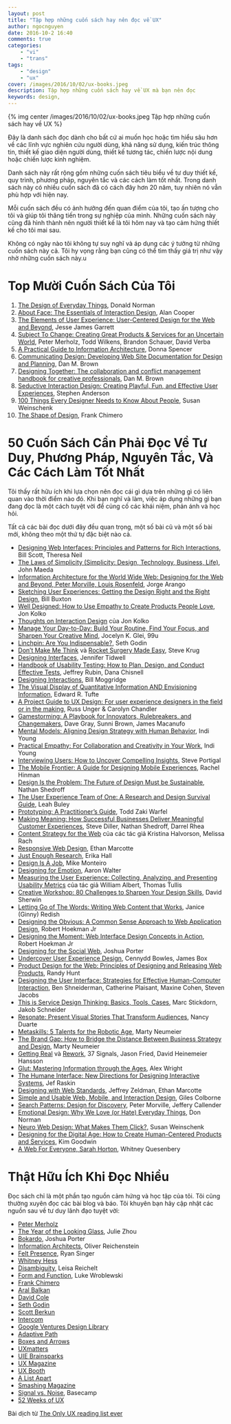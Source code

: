 ```yaml
---
layout: post
title: "Tập hợp những cuốn sách hay nên đọc về UX"
author: ngocnguyen
date: 2016-10-2 16:40
comments: true
categories:
    - "vi"
    - "trans"
tags:
    - "design"
    - "ux"
cover: /images/2016/10/02/ux-books.jpeg
description: Tập hợp những cuốn sách hay về UX mà bạn nên đọc
keywords: design, 
---
```


{% img center /images/2016/10/02/ux-books.jpeg Tập hợp những cuốn sách hay về UX %}

Đây là danh sách đọc dành cho bất cứ ai muốn học hoặc tìm hiểu sâu hơn về các lĩnh vực nghiên cứu người dùng, khả năng sử dụng, kiến trúc thông tin, thiết kế giao diện người dùng, thiết kế tương tác, chiến lược nội dung hoặc chiến lược kinh nghiệm.

Danh sách này rất rộng gồm những cuốn sách tiêu biểu về tư duy thiết kế, quy trình, phương pháp, nguyên tắc và các cách làm tốt nhất. Trong danh sách này có nhiều cuốn sách đã có cách đây hơn 20 năm, tuy nhiên nó vẫn phù hợp với hiện nay.

Mỗi cuốn sách đều có ảnh hưởng đến quan điểm của tôi, tạo ấn tượng cho tôi và giúp tôi thăng tiến trong sự nghiệp của mình. Những cuốn sách này cũng đã hình thành nên người thiết kế là tôi hôm nay và tạo cảm hứng thiết kế cho tôi mai sau.

Không có ngày nào tôi không tự suy nghĩ và áp dụng các ý tưởng từ những cuốn sách này cả. Tôi hy vọng rằng bạn cũng có thể tìm thấy giá trị như vậy nhờ những cuốn sách này.u

<!-- more -->

Top Mười Cuốn Sách Của Tôi
==========================
1. [The Design of Everyday Things](http://amzn.com/0465050654), Donald Norman
2. [About Face: The Essentials of Interaction Design](http://amzn.com/1118766571), Alan Cooper
3. [The Elements of User Experience: User-Centered Design for the Web and Beyond](http://amzn.com/0321683684), Jesse James Garrett
4. [Subject To Change: Creating Great Products & Services for an Uncertain World](http://amzn.com/0596516835), Peter Merholz, Todd Wilkens, Brandon Schauer, David Verba
5. [A Practical Guide to Information Architecture](http://uxmastery.com/practical-ia/), Donna Spencer
6. [Communicating Design: Developing Web Site Documentation for Design and Planning](http://amzn.com/0321712463), Dan M. Brown
7. [Designing Together: The collaboration and conflict management handbook for creative professionals](http://amzn.com/0321918630), Dan M. Brown
8. [Seductive Interaction Design: Creating Playful, Fun, and Effective User Experiences](http://amzn.com/0321725522), Stephen Anderson
9. [100 Things Every Designer Needs to Know About People](http://amzn.com/0321767535), Susan Weinschenk
10. [The Shape of Design](http://shapeofdesignbook.com/), Frank Chimero

50 Cuốn Sách Cần Phải Đọc Về Tư Duy, Phương Pháp, Nguyên Tắc, Và Các Cách Làm Tốt Nhất
======================================================================================

Tôi thấy rất hữu ích khi lựa chọn nên đọc cái gì dựa trên những gì có liên quan vào thời điểm nào đó. Khi bạn nghĩ và làm, việc áp dụng những gì bạn đang đọc là một cách tuyệt vời để củng cố các khái niệm, phản ánh và học hỏi.

Tất cả các bài đọc dưới đây đều quan trọng, một số bài cũ và một số bài mới, không theo một thứ tự đặc biệt nào cả.

- [Designing Web Interfaces: Principles and Patterns for Rich Interactions](http://amzn.com/0596516258), Bill Scott, Theresa Neil
- [The Laws of Simplicity (Simplicity: Design, Technology, Business, Life)](http://amzn.com/0262134721), John Maeda
- [Information Architecture for the World Wide Web: Designing for the Web and Beyond, Peter Morville, Louis Rosenfeld](http://amzn.com/1491911689), Jorge Arango
- [Sketching User Experiences: Getting the Design Right and the Right Design](http://amzn.com/0123740371), Bill Buxton
- [Well Designed: How to Use Empathy to Create Products People Love](http://amzn.com/1625274793), Jon Kolko
- [Thoughts on Interaction Design](http://amzn.com/0123809304) của Jon Kolko
- [Manage Your Day-to-Day: Build Your Routine, Find Your Focus, and Sharpen Your Creative Mind](http://amzn.com/1477800670), Jocelyn K. Glei, 99u
- [Linchpin: Are You Indispensable?](http://amzn.com/1591843162), Seth Godin
- [Don’t Make Me Think](http://amzn.com/0321965515) và [Rocket Surgery Made Easy](http://amzn.com/0321657292), Steve Krug
- [Designing Interfaces](http://amzn.com/1449379702), Jennifer Tidwell
- [Handbook of Usability Testing: How to Plan, Design, and Conduct Effective Tests](http://amzn.com/0470185481), Jeffrey Rubin, Dana Chisnell
- [Designing Interactions](http://mitpress.mit.edu/books/designing-interactions), Bill Moggridge
- [The Visual Display of Quantitative Information AND Envisioning Information](http://amzn.com/0961392142), Edward R. Tufte
- [A Project Guide to UX Design: For user experience designers in the field or in the making](http://amzn.com/0321815386), Russ Unger & Carolyn Chandler
- [Gamestorming: A Playbook for Innovators, Rulebreakers, and Changemakers](http://amzn.com/0596804172), Dave Gray, Sunni Brown, James Macanufo
- [Mental Models: Aligning Design Strategy with Human Behavior](http://rosenfeldmedia.com/books/mental-models/), Indi Young
- [Practical Empathy: For Collaboration and Creativity in Your Work](http://rosenfeldmedia.com/books/practical-empathy/), Indi Young
- [Interviewing Users: How to Uncover Compelling Insights](http://rosenfeldmedia.com/books/interviewing-users/), Steve Portigal
- [The Mobile Frontier: A Guide for Designing Mobile Experiences](http://rosenfeldmedia.com/books/the-mobile-frontier/), Rachel Hinman
- [Design Is the Problem: The Future of Design Must be Sustainable](http://rosenfeldmedia.com/books/design-is-the-problem/), Nathan Shedroff
- [The User Experience Team of One: A Research and Design Survival Guide](http://rosenfeldmedia.com/books/the-user-experience-team-of-one/), Leah Buley
- [Prototyping: A Practitioner’s Guide](http://rosenfeldmedia.com/books/prototyping/), Todd Zaki Warfel
- [Making Meaning: How Successful Businesses Deliver Meaningful Customer Experiences](http://amzn.com/0321552342), Steve Diller, Nathan Shedroff, Darrel Rhea
- [Content Strategy for the Web](http://amzn.com/0321808304) của các tác giả Kristina Halvorson, Melissa Rach
- [Responsive Web Design](http://abookapart.com/products/responsive-web-design), Ethan Marcotte
- [Just Enough Research](http://abookapart.com/products/just-enough-research), Erika Hall
- [Design Is A Job](http://abookapart.com/products/design-is-a-job), Mike Monteiro
- [Designing for Emotion](http://abookapart.com/products/designing-for-emotion), Aaron Walter
- [Measuring the User Experience: Collecting, Analyzing, and Presenting Usability Metrics](http://amzn.com/0124157815) của tác giả William Albert, Thomas Tullis
- [Creative Workshop: 80 Challenges to Sharpen Your Design Skills](http://amzn.com/1600617972), David Sherwin
- [Letting Go of The Words: Writing Web Content that Works](http://amzn.com/0123859301), Janice (Ginny) Redish
- [Designing the Obvious: A Common Sense Approach to Web Application Design](http://amzn.com/0321749855), Robert Hoekman Jr
- [Designing the Moment: Web Interface Design Concepts in Action](http://amzn.com/0321535081), Robert Hoekman Jr
- [Designing for the Social Web](http://www.amazon.com/Designing-Social-Voices-That-Matter/dp/0321534921/), Joshua Porter
- [Undercover User Experience Design](http://amzn.com/0321719905), Cennydd Bowles, James Box
- [Product Design for the Web: Principles of Designing and Releasing Web Products](http://amzn.com/0321929039), Randy Hunt
- [Designing the User Interface: Strategies for Effective Human-Computer Interaction](http://amzn.com/0321537351), Ben Shneiderman, Catherine Plaisant, Maxine Cohen, Steven Jacobs
- [This is Service Design Thinking: Basics, Tools, Cases](http://amzn.com/1118156307), Marc Stickdorn, Jakob Schneider
- [Resonate: Present Visual Stories That Transform Audiences](http://amzn.com/0470632011), Nancy Duarte
- [Metaskills: 5 Talents for the Robotic Age](), Marty Neumeier
- [The Brand Gap: How to Bridge the Distance Between Business Strategy and Design](http://amzn.com/0321898672), Marty Neumeier
- [Getting Real](https://gettingreal.37signals.com/) và [Rework](http://amzn.com/0307463745), 37 Signals, Jason Fried, David Heinemeier Hansson
- [Glut: Mastering Information through the Ages](http://amzn.com/0801475090), Alex Wright
- [The Humane Interface: New Directions for Designing Interactive Systems](http://amzn.com/0201379376), Jef Raskin
- [Designing with Web Standards](http://amzn.com/0321616952), Jeffrey Zeldman, Ethan Marcotte
- [Simple and Usable Web, Mobile, and Interaction Design](http://amzn.com/0321703545), Giles Colborne
- [Search Patterns: Design for Discovery](http://amzn.com/0596802277), Peter Morville, Jeffery Callender
- [Emotional Design: Why We Love (or Hate) Everyday Things](http://amzn.com/0465051367), Don Norman
- [Neuro Web Design: What Makes Them Click?](http://amzn.com/0321603605), Susan Weinschenk
- [Designing for the Digital Age: How to Create Human-Centered Products and Services](http://amzn.com/0470229101), Kim Goodwin
- [A Web For Everyone, Sarah Horton](http://rosenfeldmedia.com/books/a-web-for-everyone/), Whitney Quesenbery

Thật Hữu Ích Khi Đọc Nhiều
==========================
Đọc sách chỉ là một phần tạo nguồn cảm hứng và học tập của tôi. Tôi cũng thường xuyên đọc các bài blog và báo. Tôi khuyên bạn hãy cập nhật các nguồn sau về tư duy lãnh đạo tuyệt vời:

- [Peter Merholz](http://www.peterme.com/)
- [The Year of the Looking Glass](https://medium.com/the-year-of-the-looking-glass), Julie Zhou
- [Bokardo](http://bokardo.com/about/), Joshua Porter
- [Information Architects](https://ia.net/know-how), Oliver Reichenstein
- [Felt Presence](http://feltpresence.com/), Ryan Singer
- [Whitney Hess](http://whitneyhess.com/blog/)
- [Disambiguity](http://www.disambiguity.com/), Leisa Reichelt
- [Form and Function](http://www.lukew.com/ff/), Luke Wroblewski
- [Frank Chimero](http://frankchimero.com/)
- [Aral Balkan](http://frankchimero.com/)
- [David Cole](http://davidcole.me/)
- [Seth Godin](http://sethgodin.typepad.com/)
- [Scott Berkun](http://scottberkun.com/blog/)
- [Intercom](http://blog.intercom.io/)
- [Google Ventures Design Library](https://library.gv.com/tagged/design)
- [Adaptive Path](http://www.adaptivepath.com/ideas/)
- [Boxes and Arrows](http://boxesandarrows.com/)
- [UXmatters](http://www.uxmatters.com/)
- [UIE Brainsparks](http://www.uie.com/brainsparks/)
- [UX Magazine](http://uxmag.com/)
- [UX Booth](http://www.uxbooth.com/)
- [A List Apart](http://alistapart.com/)
- [Smashing Magazine](http://www.smashingmagazine.com/)
- [Signal vs. Noise](https://signalvnoise.com/), Basecamp
- [52 Weeks of UX](http://52weeksofux.com/)

Bài dịch từ [The Only UX reading list ever](https://medium.com/interactive-mind/the-only-ux-reading-list-ever-d420edb3f4ff#.m21ut2rer
)
